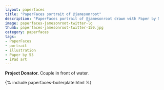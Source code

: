 ```yaml
---
layout: paperfaces
title: "PaperFaces portrait of @jamesonroot"
description: "PaperFaces portrait of @jamesonroot drawn with Paper by 53 on an iPad."
image: paperfaces-jamesonroot-twitter-lg
thumb: paperfaces-jamesonroot-twitter-150.jpg
category: paperfaces
tags: 
- PaperFaces
- portrait
- illustration
- Paper by 53
- iPad art
---
```


**Project Donator.** Couple in front of water.

{% include paperfaces-boilerplate.html %}